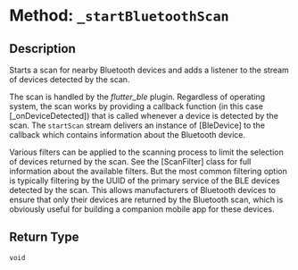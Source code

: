 # Method: `_startBluetoothScan`

## Description

Starts a scan for nearby Bluetooth devices and adds a listener to the stream of devices detected by the scan.

 The scan is handled by the *flutter_ble* plugin. Regardless of operating system, the scan works by providing a
 callback function (in this case [_onDeviceDetected]) that is called whenever a device is detected by the scan.
 The `startScan` stream delivers an instance of [BleDevice] to the callback which contains information about
 the Bluetooth device.

 Various filters can be applied to the scanning process to limit the selection of devices returned by the scan.
 See the [ScanFilter] class for full information about the available filters. But the most common filtering
 option is typically filtering by the UUID of the primary service of the BLE devices detected by the scan. This
 allows manufacturers of Bluetooth devices to ensure that only their devices are returned by the Bluetooth scan,
 which is obviously useful for building a companion mobile app for these devices.

## Return Type
`void`

